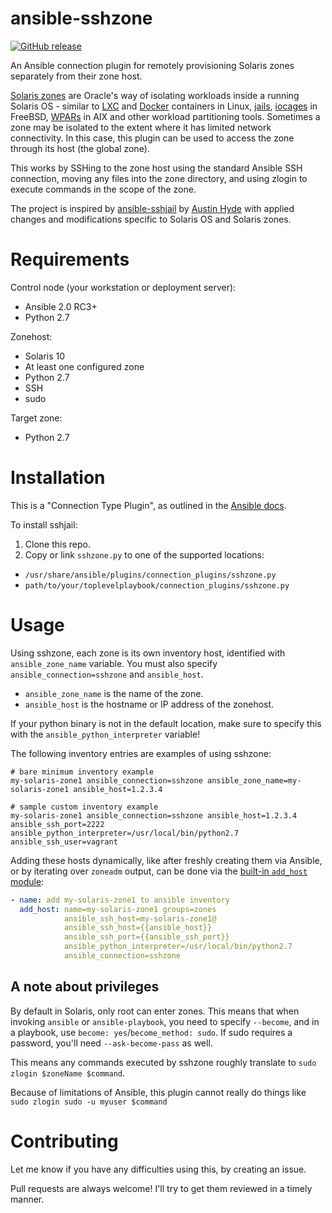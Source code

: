 # ansible-sshzone

[![GitHub release](https://img.shields.io/github/release/unitmatrix/ansible-sshzone.svg?style=flat-square)](https://github.com/unitmatrix/ansible-sshzone/releases)

An Ansible connection plugin for remotely provisioning Solaris zones separately from their zone host.

[Solaris zones](https://docs.oracle.com/cd/E18440_01/doc.111/e18415/chapter_zones.htm) are Oracle's way of isolating workloads inside a running Solaris OS - similar to [LXC](https://linuxcontainers.org/lxc/introduction/) and [Docker](https://www.docker.com/resources/what-container) containers in Linux, [jails](https://www.freebsd.org/doc/handbook/jails.html), [iocages](https://github.com/iocage/iocage) in FreeBSD, [WPARs](https://www.ibm.com/support/pages/aix-wpars-how) in AIX and other workload partitioning tools. Sometimes a zone may be isolated to the extent where it has limited network connectivity. In this case, this plugin can be used to access the zone through its host (the global zone).

This works by SSHing to the zone host using the standard Ansible SSH connection, moving any files into the zone directory, and using zlogin to execute commands in the scope of the zone.

The project is inspired by [ansible-sshjail](https://github.com/austinhyde/ansible-sshjail) by [Austin Hyde](https://github.com/austinhyde) with applied changes and modifications specific to Solaris OS and Solaris zones.

# Requirements

Control node (your workstation or deployment server):

* Ansible 2.0 RC3+
* Python 2.7

Zonehost:

* Solaris 10
* At least one configured zone
* Python 2.7
* SSH
* sudo

Target zone:

* Python 2.7

# Installation

This is a "Connection Type Plugin", as outlined in the [Ansible docs](http://docs.ansible.com/developing_plugins.html#connection-type-plugins).

To install sshjail:

1. Clone this repo.
2. Copy or link `sshzone.py` to one of the supported locations:
  * `/usr/share/ansible/plugins/connection_plugins/sshzone.py`
  * `path/to/your/toplevelplaybook/connection_plugins/sshzone.py`

# Usage

Using sshzone, each zone is its own inventory host, identified with `ansible_zone_name` variable. You must also specify `ansible_connection=sshzone` and `ansible_host`.

* `ansible_zone_name` is the name of the zone.
* `ansible_host` is the hostname or IP address of the zonehost.

If your python binary is not in the default location, make sure to specify this with the `ansible_python_interpreter` variable!

The following inventory entries are examples of using sshzone:

```
# bare minimum inventory example
my-solaris-zone1 ansible_connection=sshzone ansible_zone_name=my-solaris-zone1 ansible_host=1.2.3.4

# sample custom inventory example
my-solaris-zone1 ansible_connection=sshzone ansible_host=1.2.3.4 ansible_ssh_port=2222 ansible_python_interpreter=/usr/local/bin/python2.7 ansible_ssh_user=vagrant
```

Adding these hosts dynamically, like after freshly creating them via Ansible, or by iterating over `zoneadm` output, can be done via the [built-in `add_host` module](http://docs.ansible.com/add_host_module.html):

```YAML
- name: add my-solaris-zone1 to ansible inventory
  add_host: name=my-solaris-zone1 groups=zones
            ansible_ssh_host=my-solaris-zone1@
            ansible_ssh_host={{ansible_host}}
            ansible_ssh_port={{ansible_ssh_port}}
            ansible_python_interpreter=/usr/local/bin/python2.7
            ansible_connection=sshzone
```

## A note about privileges

By default in Solaris, only root can enter zones. This means that when invoking `ansible` or `ansible-playbook`,
you need to specify `--become`, and in a playbook, use `become: yes`/`become_method: sudo`. If sudo requires a password, you'll need `--ask-become-pass` as well.

This means any commands executed by sshzone roughly translate to `sudo zlogin $zoneName $command`.

Because of limitations of Ansible, this plugin cannot really do things like `sudo zlogin sudo -u myuser $command`

# Contributing

Let me know if you have any difficulties using this, by creating an issue.

Pull requests are always welcome! I'll try to get them reviewed in a timely manner.
